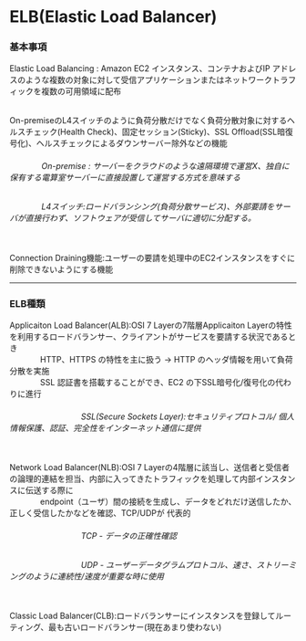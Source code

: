 # ELB(Elastic Load Balancer)

<h3>基本事項</h3>

Elastic Load Balancing :  Amazon EC2 インスタンス、コンテナおよびIP アドレスのような複数の対象に対して受信アプリケーションまたはネットワークトラフィックを複数の可用領域に配布

<br>On-premiseのL4スイッチのように負荷分散だけでなく負荷分散対象に対するヘルスチェック(Health Check)、固定セッション(Sticky)、SSL Offload(SSL暗復号化)、ヘルスチェックによるダウンサーバー除外などの機能

<h6>&emsp;&emsp;&emsp;&emsp;On-premise : サーバーをクラウドのような遠隔環境で運営X、独自に保有する電算室サーバーに直接設置して運営する方式を意味する
  
<br>&emsp;&emsp;&emsp;&emsp;L4スイッチ:ロードバランシング(負荷分散サービス)、外部要請をサーバが直接行わず、ソフトウェアが受信してサーバに適切に分配する。</h6>

<br>Connection Draining機能:ユーザーの要請を処理中のEC2インスタンスをすぐに削除できないようにする機能

<hr>
<h3>ELB種類 </h3>
Applicaiton Load Balancer(ALB):OSI 7 Layerの7階層Applicaiton Layerの特性を利用するロードバランサー、クライアントがサービスを要請する状況であるとき
<br> &emsp; &emsp; &emsp; HTTP、HTTPS の特性を主に扱う -> HTTP のヘッダ情報を用いて負荷分散を実施
<br> &emsp; &emsp; &emsp; SSL 認証書を搭載することができ、EC2 の下SSL暗号化/復号化の代わりに進行

<h6> &emsp; &emsp; &emsp; &emsp; &emsp; &emsp; &emsp; SSL(Secure Sockets Layer):セキュリティプロトコル/ 個人情報保護、認証、完全性をインターネット通信に提供 </h6>

<br> Network Load Balancer(NLB):OSI 7 Layerの4階層に該当し、送信者と受信者の論理的連結を担当、内部に入ってきたトラフィックを処理して内部インスタンスに伝送する際に
<br> &emsp; &emsp; &emsp; endpoint（ユーザ）間の接続を生成し、データをどれだけ送信したか、正しく受信したかなどを確認、TCP/UDPが 代表的

<h6> &emsp; &emsp; &emsp; &emsp; &emsp; &emsp; &emsp; TCP - データの正確性確認

<br> &emsp; &emsp; &emsp; &emsp; &emsp; &emsp; &emsp; UDP - ユーザーデータグラムプロトコル、速さ、ストリーミングのように連続性/速度が重要な時に使用</h6>

<br>Classic Load Balancer(CLB):ロードバランサーにインスタンスを登録してルーティング、最も古いロードバランサー(現在あまり使わない)

